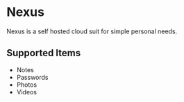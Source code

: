 # Nexus

Nexus is a self hosted cloud suit for simple personal needs.

## Supported Items

- Notes
- Passwords
- Photos
- Videos
